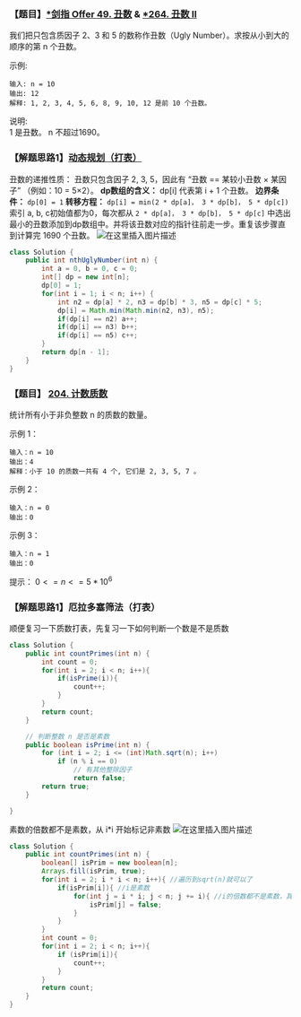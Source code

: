 ### 【题目】[*剑指 Offer 49. 丑数](https://leetcode-cn.com/problems/chou-shu-lcof/) & [*264. 丑数 II](https://leetcode-cn.com/problems/ugly-number-ii/) 
我们把只包含质因子 2、3 和 5 的数称作丑数（Ugly Number）。求按从小到大的顺序的第 n 个丑数。

示例:

	输入: n = 10
	输出: 12
	解释: 1, 2, 3, 4, 5, 6, 8, 9, 10, 12 是前 10 个丑数。

说明:  
1 是丑数。
n 不超过1690。

### 【解题思路1】[动态规划（打表）](https://leetcode-cn.com/problems/chou-shu-lcof/solution/mian-shi-ti-49-chou-shu-dong-tai-gui-hua-qing-xi-t/)
丑数的递推性质： 丑数只包含因子 2, 3, 5，因此有 “丑数 == 某较小丑数 × 某因子” （例如：10 = 5×2）。
**dp数组的含义：**  dp[i] 代表第 i + 1 个丑数。
**边界条件：** `dp[0] = 1`
**转移方程：** `dp[i] = min(2 * dp[a]， 3 * dp[b]， 5 * dp[c])`
索引 a, b, c初始值都为0，每次都从 `2 * dp[a]， 3 * dp[b]， 5 * dp[c]` 中选出最小的丑数添加到dp数组中。并将该丑数对应的指针往前走一步。重复该步骤直到计算完 1690 个丑数。
![在这里插入图片描述](https://img-blog.csdnimg.cn/20200929001920232.png?x-oss-process=image/watermark,type_ZmFuZ3poZW5naGVpdGk,shadow_10,text_aHR0cHM6Ly9ibG9nLmNzZG4ubmV0L1h1bkNpeQ==,size_16,color_FFFFFF,t_70#pic_center)

```java
class Solution {
    public int nthUglyNumber(int n) {
        int a = 0, b = 0, c = 0;
        int[] dp = new int[n];
        dp[0] = 1;
        for(int i = 1; i < n; i++) {
            int n2 = dp[a] * 2, n3 = dp[b] * 3, n5 = dp[c] * 5;
            dp[i] = Math.min(Math.min(n2, n3), n5);
            if(dp[i] == n2) a++;
            if(dp[i] == n3) b++;
            if(dp[i] == n5) c++;
        }
        return dp[n - 1];
    }
}
```

### 【题目】 [204. 计数质数](https://leetcode-cn.com/problems/count-primes/)
统计所有小于非负整数 n 的质数的数量。

示例 1：

	输入：n = 10
	输出：4
	解释：小于 10 的质数一共有 4 个, 它们是 2, 3, 5, 7 。
示例 2：

	输入：n = 0
	输出：0
示例 3：

	输入：n = 1
	输出：0

提示：
$0 <= n <= 5 * 10^6$
### 【解题思路1】厄拉多塞筛法（打表）
顺便复习一下质数打表，先复习一下如何判断一个数是不是质数
```java
class Solution {
    public int countPrimes(int n) {
        int count = 0;
        for(int i = 2; i < n; i++){
            if(isPrime(i)){
                count++;
            }
        }
        return count;
    }

    // 判断整数 n 是否是素数
    public boolean isPrime(int n) {
        for (int i = 2; i <= (int)Math.sqrt(n); i++)
            if (n % i == 0)
                // 有其他整除因子
                return false;
        return true;
    }

}
```

素数的倍数都不是素数，从 i*i 开始标记非素数
![在这里插入图片描述](https://img-blog.csdnimg.cn/img_convert/5e44d5b14390372f94d0cc149227db8e.png)
```java
class Solution {
    public int countPrimes(int n) {
        boolean[] isPrim = new boolean[n];
        Arrays.fill(isPrim, true);
        for(int i = 2; i * i < n; i++){ //遍历到sqrt(n)就可以了
            if(isPrim[i]){ //i是素数
                for(int j = i * i; j < n; j += i){ //i的倍数都不是素数，其中小于i*i的已被标记
                    isPrim[j] = false;
                }
            }
        }
        int count = 0;
        for(int i = 2; i < n; i++){
            if (isPrim[i]){
                count++;
            }
        }
        return count;
    }
}
```